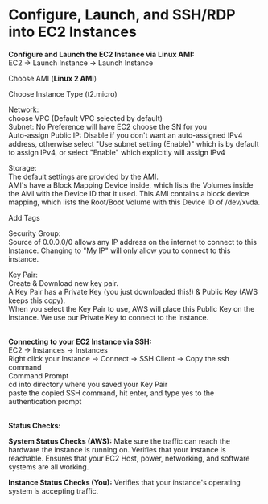 # Configure, Launch, and SSH/RDP into EC2 Instances

**Configure and Launch the EC2 Instance via Linux AMI:** \
EC2 → Launch Instance → Launch Instance

Choose AMI (**Linux 2 AMI**)

Choose Instance Type (t2.micro)

Network: \
choose VPC (Default VPC selected by default) \
Subnet: No Preference will have EC2 choose the SN for you \
Auto-assign Public IP: Disable if you don't want an auto-assigned IPv4 address, otherwise select "Use subnet setting (Enable)" which is by default to assign IPv4, or select "Enable" which explicitly will assign IPv4

Storage: \
The default settings are provided by the AMI. \
AMI's have a Block Mapping Device inside, which lists the Volumes inside the AMI with the Device ID that it used. This AMI contains a block device mapping, which lists the Root/Boot Volume with this Device ID of /dev/xvda.

Add Tags

Security Group: \
Source of 0.0.0.0/0 allows any IP address on the internet to connect to this Instance. Changing to "My IP" will only allow you to connect to this instance.

Key Pair: \
Create & Download new key pair. \
A Key Pair has a Private Key (you just downloaded this!)  & Public Key (AWS keeps this copy). \
When you select the Key Pair to use, AWS will place this Public Key on the Instance. We use our Private Key to connect to the instance.

\
**Connecting to your EC2 Instance via SSH:** \
EC2 → Instances → Instances \
Right click your Instance → Connect → SSH Client → Copy the ssh command \
Command Prompt \
cd into directory where you saved your Key Pair \
paste the copied SSH command, hit enter, and type yes to the authentication prompt

\
**Status Checks:**

**System Status Checks (AWS):** Make sure the traffic can reach the hardware the instance is running on. Verifies that your instance is reachable. Ensures that your EC2 Host, power, networking, and software systems are all working.

**Instance Status Checks (You):** Verifies that your instance's operating system is accepting traffic.


